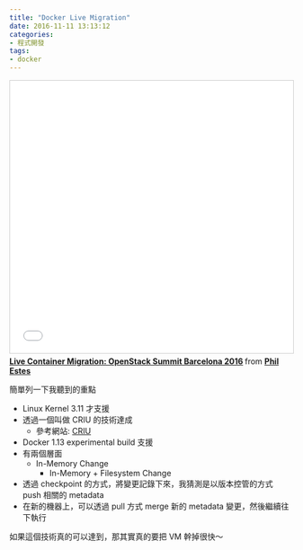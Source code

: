 ```yaml
---
title: "Docker Live Migration"
date: 2016-11-11 13:13:12
categories:
- 程式開發
tags:
- docker
---
```


<iframe src="//www.slideshare.net/slideshow/embed_code/key/GvdO7izO4dp714" width="595" height="485" frameborder="0" marginwidth="0" marginheight="0" scrolling="no" style="border:1px solid #CCC; border-width:1px; margin-bottom:5px; max-width: 100%;" allowfullscreen> </iframe> <div style="margin-bottom:5px"> <strong> <a href="//www.slideshare.net/PhilEstes/live-container-migration-openstack-summit-barcelona-2016" title="Live Container Migration: OpenStack Summit Barcelona 2016" target="_blank">Live Container Migration: OpenStack Summit Barcelona 2016</a> </strong> from <strong><a target="_blank" href="//www.slideshare.net/PhilEstes">Phil Estes</a></strong> </div>

<!--more-->

簡單列一下我聽到的重點

- Linux Kernel 3.11 才支援
- 透過一個叫做 CRIU 的技術達成
  - 參考網站: [CRIU](https://criu.org/)
- Docker 1.13 experimental build 支援
- 有兩個層面
  - In-Memory Change
	- In-Memory + Filesystem Change
- 透過 checkpoint 的方式，將變更記錄下來，我猜測是以版本控管的方式 push 相關的 metadata
- 在新的機器上，可以透過 pull 方式 merge 新的 metadata 變更，然後繼續往下執行

如果這個技術真的可以達到，那其實真的要把 VM 幹掉很快～
